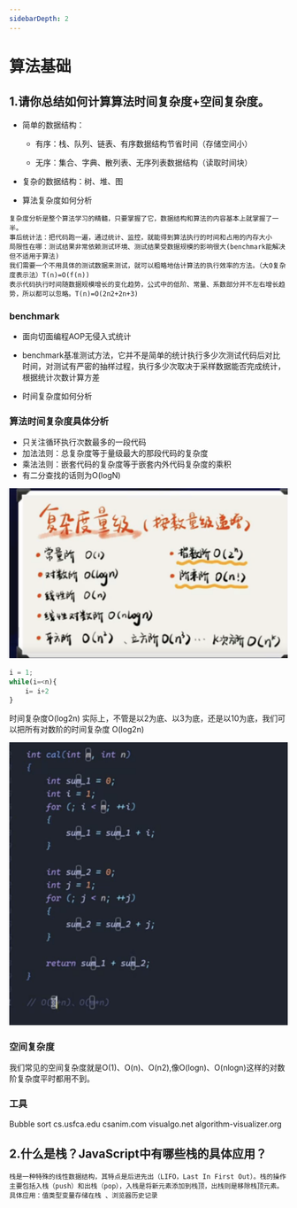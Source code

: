 ```yaml
---
sidebarDepth: 2
---
```


# 算法基础

## 1.请你总结如何计算算法时间复杂度+空间复杂度。


- 简单的数据结构：

  -  有序：栈、队列、链表、有序数据结构节省时间（存储空间小）

  -  无序：集合、字典、散列表、无序列表数据结构（读取时间块）

- 复杂的数据结构：树、堆、图
- 算法复杂度如何分析

```text
复杂度分析是整个算法学习的精髓，只要掌握了它，数据结构和算法的内容基本上就掌握了一半。
事后统计法：把代码跑一遍，通过统计、监控，就能得到算法执行的时间和占用的内存大小
局限性在哪：测试结果非常依赖测试环境、测试结果受数据规模的影响很大(benchmark能解决但不适用于算法)
我们需要一个不用具体的测试数据来测试，就可以粗略地估计算法的执行效率的方法。（大O复杂度表示法）T(n)=O(f(n))
表示代码执行时间随数据规模增长的变化趋势，公式中的低阶、常量、系数部分并不左右增长趋势，所以都可以忽略。T(n)=O(2n2+2n+3)

```

### benchmark

- 面向切面编程AOP无侵入式统计
- benchmark基准测试方法，它并不是简单的统计执行多少次测试代码后对比时间，对测试有严密的抽样过程，执行多少次取决于采样数据能否完成统计，根据统计次数计算方差

- 时间复杂度如何分析

### 算法时间复杂度具体分析

- 只关注循环执行次数最多的一段代码
- 加法法则：总复杂度等于量级最大的那段代码的复杂度
- 乘法法则：嵌套代码的复杂度等于嵌套内外代码复杂度的乘积
- 有二分查找的话则为O(logN)

![算法时间复杂度具体分析](./assets/1.png)

```js
i = 1;
while(i=<n){
    i= i+2
}
```

时间复杂度O(log2n)
实际上，不管是以2为底、以3为底，还是以10为底，我们可以把所有对数阶的时间复杂度 O(log2n)

![alt text](./assets/2.png)

### 空间复杂度 

我们常见的空间复杂度就是O(1)、O(n)、O(n2),像O(logn)、O(nlogn)这样的对数阶复杂度平时都用不到。

### 工具

Bubble sort
cs.usfca.edu
csanim.com
visualgo.net
algorithm-visualizer.org

## 2.什么是栈？JavaScript中有哪些栈的具体应用？

```text
栈是一种特殊的线性数据结构，其特点是后进先出（LIFO，Last In First Out）。栈的操作主要包括入栈（push）和出栈（pop），入栈是将新元素添加到栈顶，出栈则是移除栈顶元素。
具体应用：值类型变量存储在栈 、浏览器历史记录
```